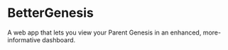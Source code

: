 # BetterGenesis
A web app that lets you view your Parent Genesis in an enhanced, more-informative dashboard.
